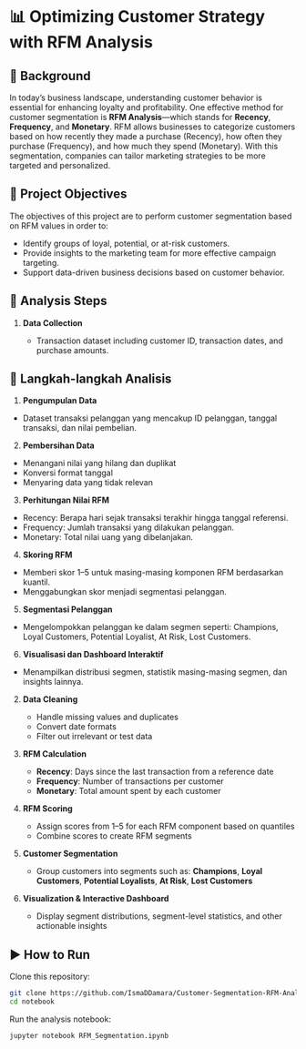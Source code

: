 # 📊 Optimizing Customer Strategy with RFM Analysis

## 📌 Background
In today’s business landscape, understanding customer behavior is essential for enhancing loyalty and profitability. One effective method for customer segmentation is **RFM Analysis**—which stands for **Recency**, **Frequency**, and **Monetary**. RFM allows businesses to categorize customers based on how recently they made a purchase (Recency), how often they purchase (Frequency), and how much they spend (Monetary). With this segmentation, companies can tailor marketing strategies to be more targeted and personalized.

## 🎯 Project Objectives

The objectives of this project are to perform customer segmentation based on RFM values in order to:

* Identify groups of loyal, potential, or at-risk customers.
* Provide insights to the marketing team for more effective campaign targeting.
* Support data-driven business decisions based on customer behavior.

## 🧭 Analysis Steps

1. **Data Collection**

   * Transaction dataset including customer ID, transaction dates, and purchase amounts.

## 🧭 Langkah-langkah Analisis
1. **Pengumpulan Data**
- Dataset transaksi pelanggan yang mencakup ID pelanggan, tanggal transaksi, dan nilai pembelian.

2. **Pembersihan Data**
- Menangani nilai yang hilang dan duplikat
- Konversi format tanggal
- Menyaring data yang tidak relevan

3. **Perhitungan Nilai RFM**
- Recency: Berapa hari sejak transaksi terakhir hingga tanggal referensi.
- Frequency: Jumlah transaksi yang dilakukan pelanggan.
- Monetary: Total nilai uang yang dibelanjakan.

4. **Skoring RFM**
- Memberi skor 1–5 untuk masing-masing komponen RFM berdasarkan kuantil.
- Menggabungkan skor menjadi segmentasi pelanggan.

5. **Segmentasi Pelanggan**
- Mengelompokkan pelanggan ke dalam segmen seperti:
Champions, Loyal Customers, Potential Loyalist, At Risk, Lost Customers.

6. **Visualisasi dan Dashboard Interaktif**
- Menampilkan distribusi segmen, statistik masing-masing segmen, dan insights lainnya.

2. **Data Cleaning**

   * Handle missing values and duplicates
   * Convert date formats
   * Filter out irrelevant or test data

3. **RFM Calculation**

   * **Recency**: Days since the last transaction from a reference date
   * **Frequency**: Number of transactions per customer
   * **Monetary**: Total amount spent by each customer

4. **RFM Scoring**

   * Assign scores from 1–5 for each RFM component based on quantiles
   * Combine scores to create RFM segments

5. **Customer Segmentation**

   * Group customers into segments such as:
     **Champions**, **Loyal Customers**, **Potential Loyalists**, **At Risk**, **Lost Customers**

6. **Visualization & Interactive Dashboard**

   * Display segment distributions, segment-level statistics, and other actionable insights

## ▶️ How to Run

Clone this repository:

```bash
git clone https://github.com/IsmaDDamara/Customer-Segmentation-RFM-Analysis.git
cd notebook
```

Run the analysis notebook:

```bash
jupyter notebook RFM_Segmentation.ipynb
```
